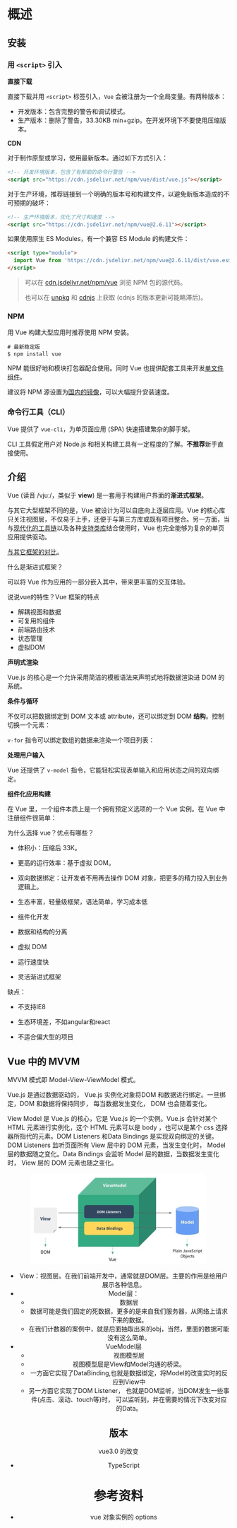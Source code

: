 # 概述



## 安装

### **用 `<script>` 引入**

**直接下载**

直接下载并用 `<script>` 标签引入，`Vue` 会被注册为一个全局变量。有两种版本：

- 开发版本：包含完整的警告和调试模式。
- 生产版本：删除了警告，33.30KB min+gzip。在开发环境下不要使用压缩版本。



**CDN**

对于制作原型或学习，使用最新版本。通过如下方式引入：

```html
<!-- 开发环境版本，包含了有帮助的命令行警告 -->
<script src="https://cdn.jsdelivr.net/npm/vue/dist/vue.js"></script>
```

对于生产环境，推荐链接到一个明确的版本号和构建文件，以避免新版本造成的不可预期的破坏：

```html
<!-- 生产环境版本，优化了尺寸和速度 -->
<script src="https://cdn.jsdelivr.net/npm/vue@2.6.11"></script>
```

如果使用原生 ES Modules，有一个兼容 ES Module 的构建文件：

```html
<script type="module">
  import Vue from 'https://cdn.jsdelivr.net/npm/vue@2.6.11/dist/vue.esm.browser.js'
</script>
```

> 可以在 [cdn.jsdelivr.net/npm/vue](https://cdn.jsdelivr.net/npm/vue/) 浏览 NPM 包的源代码。
>
> 也可以在 [unpkg](https://unpkg.com/vue@2.6.11/dist/vue.js) 和 [cdnjs](https://cdnjs.cloudflare.com/ajax/libs/vue/2.6.11/vue.js) 上获取 (cdnjs 的版本更新可能略滞后)。



### NPM

用 Vue 构建大型应用时推荐使用 NPM 安装。

```shell
# 最新稳定版
$ npm install vue
```

NPM 能很好地和模块打包器配合使用。同时 Vue 也提供配套工具来开发[单文件组件](https://cn.vuejs.org/v2/guide/single-file-components.html)。

建议将 NPM 源设置为[国内的镜像](https://npm.taobao.org/)，可以大幅提升安装速度。



### 命令行工具（CLI）

Vue 提供了 `vue-cli`，为单页面应用 (SPA) 快速搭建繁杂的脚手架。

CLI 工具假定用户对 Node.js 和相关构建工具有一定程度的了解。**不推荐**新手直接使用。



## 介绍

Vue (读音 /vjuː/，类似于 **view**) 是一套用于构建用户界面的**渐进式框架**。

与其它大型框架不同的是，Vue 被设计为可以自底向上逐层应用。Vue 的核心库只关注视图层，不仅易于上手，还便于与第三方库或既有项目整合。另一方面，当与[现代化的工具链](https://cn.vuejs.org/v2/guide/single-file-components.html)以及各种[支持类库](https://github.com/vuejs/awesome-vue#libraries--plugins)结合使用时，Vue 也完全能够为复杂的单页应用提供驱动。

[与其它框架的对比](https://cn.vuejs.org/v2/guide/comparison.html)。



什么是渐进式框架？

可以将 Vue 作为应用的一部分嵌入其中，带来更丰富的交互体验。









说说vue的特性？Vue 框架的特点

- 解耦视图和数据
- 可复用的组件
- 前端路由技术
- 状态管理
- 虚拟DOM





**声明式渲染**

Vue.js 的核心是一个允许采用简洁的模板语法来声明式地将数据渲染进 DOM 的系统。

**条件与循环**

不仅可以把数据绑定到 DOM 文本或 attribute，还可以绑定到 DOM **结构**。控制切换一个元素：

`v-for` 指令可以绑定数组的数据来渲染一个项目列表：

**处理用户输入**

Vue 还提供了 `v-model` 指令，它能轻松实现表单输入和应用状态之间的双向绑定。

**组件化应用构建**

在 Vue 里，一个组件本质上是一个拥有预定义选项的一个 Vue 实例。在 Vue 中注册组件很简单：





为什么选择 vue？优点有哪些？ 

- 体积小：压缩后 33K。

- 更高的运行效率：基于虚拟 DOM。

- 双向数据绑定：让开发者不用再去操作 DOM 对象，把更多的精力投入到业务逻辑上。

- 生态丰富，轻量级框架，语法简单，学习成本低

- 组件化开发
- 数据和结构的分离
- 虚拟 DOM
- 运行速度快
- 灵活渐进式框架



缺点：

- 不支持IE8

- 生态环境差，不如angular和react

- 不适合偏大型的项目





## Vue 中的 MVVM

MVVM 模式即 Model-View-ViewModel 模式。

Vue.js 是通过数据驱动的， Vue.js 实例化对象将DOM 和数据进行绑定。一旦绑定，DOM 和数据将保持同步， 每当数据发生变化， DOM 也会随着变化。

View Model 是 Vue.js 的核心，它是 Vue.js 的一个实例。Vue.js 会针对某个 HTML 元素进行实例化，这个 HTML 元素可以是 body ，也可以是某个 css 选择器所指代的元素。DOM Listeners 和Data Bindings 是实现双向绑定的关键。DOM Listeners 监听页面所有 View 层中的 DOM 元素，当发生变化时， Model 层的数据随之变化。Data Bindings 会监听 Model 层的数据，当数据发生变化时， View 层的 DOM 元素也随之变化。



<div align="center"> <img src="pics/image-20200728171057863.png"/> 


- View：视图层。在我们前端开发中，通常就是DOM层。主要的作用是给用户展示各种信息。
- Model层：
  - 数据层
  - 数据可能是我们固定的死数据，更多的是来自我们服务器，从网络上请求下来的数据。
  - 在我们计数器的案例中，就是后面抽取出来的obj，当然，里面的数据可能没有这么简单。
- VueModel层
  - 视图模型层
  - 视图模型层是View和Model沟通的桥梁。
  - 一方面它实现了DataBinding,也就是数据绑定，将Model的改变实时的反应到View中
  - 另一方面它实现了DOM Listener， 也就是DOM监听，当DOM发生一些事件(点击、滚动、touch等)时， 可以监听到，并在需要的情况下改变对应的Data。











## 版本

vue3.0 的改变 

- TypeScript







# 参考资料

- vue 对象实例的 options



